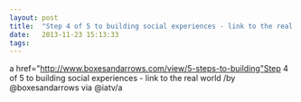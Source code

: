 ```yaml
---
layout: post
title:  "Step 4 of 5 to building social experiences - link to the real world /by @boxesandarrows via @iatv"
date:   2013-11-23 15:13:33
tags:   
---
```


a href="http://www.boxesandarrows.com/view/5-steps-to-building"Step 4 of 5 to building social experiences - link to the real world /by @boxesandarrows via @iatv/a
